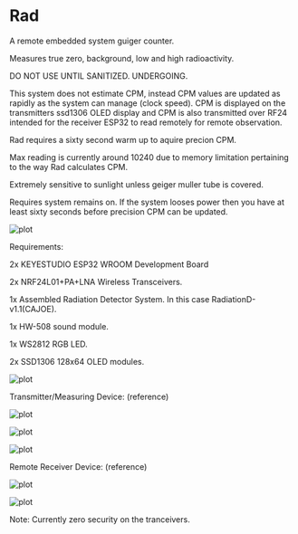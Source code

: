 # Rad

A remote embedded system guiger counter.

Measures true zero, background, low and high radioactivity.

DO NOT USE UNTIL SANITIZED. UNDERGOING.


This system does not estimate CPM, instead CPM values are updated as rapidly as the system can manage (clock speed).
CPM is displayed on the transmitters ssd1306 OLED display and CPM is also transmitted over RF24 intended for the
receiver ESP32 to read remotely for remote observation.

Rad requires a sixty second warm up to aquire precion CPM.

Max reading is currently around 10240 due to memory limitation pertaining to the way Rad calculates CPM.

Extremely sensitive to sunlight unless geiger muller tube is covered. 

Requires system remains on. If the system looses power then you have at least sixty seconds before precision CPM can
be updated.


![plot](./resources/ZeroShieldTesting.jpg)


Requirements:

2x KEYESTUDIO ESP32 WROOM Development Board

2x NRF24L01+PA+LNA Wireless Transceivers.

1x Assembled Radiation Detector System. In this case RadiationD-v1.1(CAJOE).

1x HW-508 sound module.

1x WS2812 RGB LED.

2x SSD1306 128x64 OLED modules.


![plot](./resources/together.jpg)


Transmitter/Measuring Device: (reference)  

![plot](./resources/transmitter_00.JPG)

![plot](./resources/transmitter_02.JPG)

![plot](./resources/transmitter_01.JPG)


Remote Receiver Device: (reference)  

![plot](./resources/receiver_0.JPG)

![plot](./resources/receiver_1.JPG)


Note: Currently zero security on the tranceivers.
